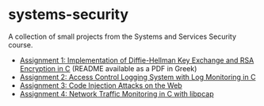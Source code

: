 # systems-security
A collection of small projects from the Systems and Services Security course.

- [Assignment 1: Implementation of Diffie-Hellman Key Exchange and RSA Encryption in C](./dh-rsa)
  (README available as a PDF in Greek)
- [Assignment 2: Access Control Logging System with Log Monitoring in C](./access-control-logging-system)
- [Assignment 3: Code Injection Attacks on the Web](./code-injection-attacks)
- [Assignment 4: Network Traffic Monitoring in C with libpcap](./network-traffic-monitoring)
